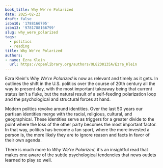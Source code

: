 ```yaml
---
book_title: Why We're Polarized
date: 2025-02-23
draft: false
isbn10: '1788166795'
isbn13: '9781788166799'
slug: why_were_polarized
tags:
  - politics
  - reading
title: Why We're Polarized
authors:
- name: Ezra Klein
  url: https://openlibrary.org/authors/OL8230135A/Ezra_Klein
---
```


Ezra Klein's _Why We're Polarized_ is now as relevant and timely as it gets. In outlines the shift in the U.S. politics over the course of 20th century all the way to present day, with the most important takeaway being that current status isn't a fluke, but the natural result of a self-feeding polarization loop and the psychological and structural forces at hand.

Modern politics revolve around identities. Over the last 50 years our partisan identities merge with the racial, religious, cultural, and geographical. These identities serve as triggers for a greater divide to the point where the loss of the other party becomes the most important factor. In that way, politics has become a fan sport, where the more invested a person is, the more likely they are to ignore reason and facts in favor of their own agenda.

There is much more to _Why We're Polarized_, it's an insightful read that makes one aware of the subtle psychological tendencies that news outlets learned to play so well.